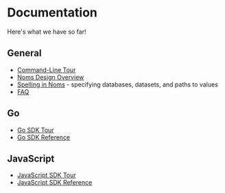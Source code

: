 # Documentation

Here's what we have so far!

## General

* [Command-Line Tour](cli-tour.md)
* [Noms Design Overview](intro.md)
* [Spelling in Noms](spelling.md) - specifying databases, datasets, and paths to values
* [FAQ](faq.md)

## Go

* [Go SDK Tour](go-tour.md)
* [Go SDK Reference](https://godoc.org/github.com/attic-labs/noms)

## JavaScript

* [JavaScript SDK Tour](js-tour.md)
* [JavaScript SDK Reference](http://docs.noms.io/js)
